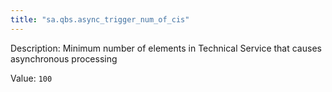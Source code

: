```yaml
---
title: "sa.qbs.async_trigger_num_of_cis"
---
```


Description: Minimum number of elements in Technical Service that causes asynchronous processing

Value: `100`